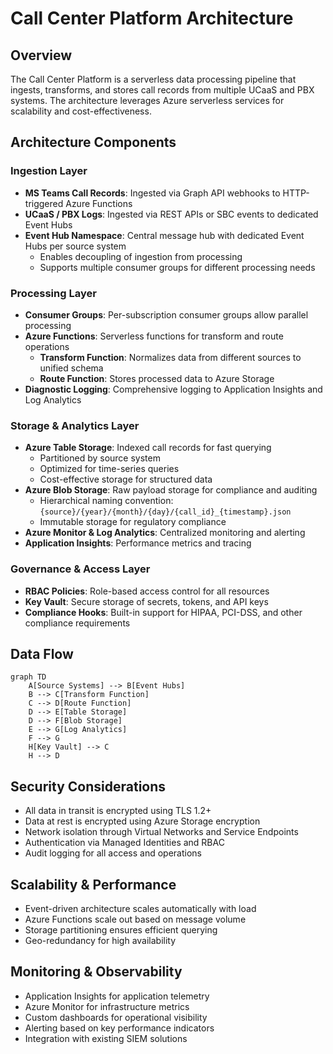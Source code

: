 # Call Center Platform Architecture

## Overview
The Call Center Platform is a serverless data processing pipeline that ingests, transforms, and stores call records from multiple UCaaS and PBX systems. The architecture leverages Azure serverless services for scalability and cost-effectiveness.

## Architecture Components

### Ingestion Layer
- **MS Teams Call Records**: Ingested via Graph API webhooks to HTTP-triggered Azure Functions
- **UCaaS / PBX Logs**: Ingested via REST APIs or SBC events to dedicated Event Hubs
- **Event Hub Namespace**: Central message hub with dedicated Event Hubs per source system
  - Enables decoupling of ingestion from processing
  - Supports multiple consumer groups for different processing needs

### Processing Layer
- **Consumer Groups**: Per-subscription consumer groups allow parallel processing
- **Azure Functions**: Serverless functions for transform and route operations
  - **Transform Function**: Normalizes data from different sources to unified schema
  - **Route Function**: Stores processed data to Azure Storage
- **Diagnostic Logging**: Comprehensive logging to Application Insights and Log Analytics

### Storage & Analytics Layer
- **Azure Table Storage**: Indexed call records for fast querying
  - Partitioned by source system
  - Optimized for time-series queries
  - Cost-effective storage for structured data
- **Azure Blob Storage**: Raw payload storage for compliance and auditing
  - Hierarchical naming convention: `{source}/{year}/{month}/{day}/{call_id}_{timestamp}.json`
  - Immutable storage for regulatory compliance
- **Azure Monitor & Log Analytics**: Centralized monitoring and alerting
- **Application Insights**: Performance metrics and tracing

### Governance & Access Layer
- **RBAC Policies**: Role-based access control for all resources
- **Key Vault**: Secure storage of secrets, tokens, and API keys
- **Compliance Hooks**: Built-in support for HIPAA, PCI-DSS, and other compliance requirements

## Data Flow

```mermaid
graph TD
    A[Source Systems] --> B[Event Hubs]
    B --> C[Transform Function]
    C --> D[Route Function]
    D --> E[Table Storage]
    D --> F[Blob Storage]
    E --> G[Log Analytics]
    F --> G
    H[Key Vault] --> C
    H --> D
```

## Security Considerations

- All data in transit is encrypted using TLS 1.2+
- Data at rest is encrypted using Azure Storage encryption
- Network isolation through Virtual Networks and Service Endpoints
- Authentication via Managed Identities and RBAC
- Audit logging for all access and operations

## Scalability & Performance

- Event-driven architecture scales automatically with load
- Azure Functions scale out based on message volume
- Storage partitioning ensures efficient querying
- Geo-redundancy for high availability

## Monitoring & Observability

- Application Insights for application telemetry
- Azure Monitor for infrastructure metrics
- Custom dashboards for operational visibility
- Alerting based on key performance indicators
- Integration with existing SIEM solutions
